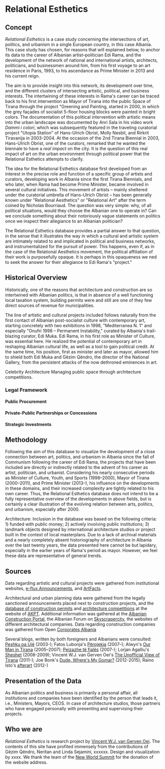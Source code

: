 # Relational Esthetics

## Concept

*Relational Esthetics* is a case study concerning the intersections of art, politics, and urbanism in a single European country, in this case Albania. This case study has chosen, for reasons that will explained below, to anchor its data to the career of Albanian artist–politician Edi Rama, and the development of the network of national and international artists, architects, politicians, and businessmen around him, from his first voyage to an art residence in Paris, 1993, to his ascendance as Prime Minister in 2013 and his current reign.

The aim is to provide insight into this network, its development over time, and the different clusters of intersecting artistic, political, and business interests. The intertwining of these interests in Rama's career can be traced back to his first intervention as Mayor of Tirana into the public Space of Tirana through the project "Greening and Painting, started in 2000, in which the grey façades of socialist 5-floor housing blocks were painted in bright colors. The documentation of this political intervention with artistic means into the urban landscape was documented by Anri Sala in his video work *Dammi i colori*, which was subsequently featured in the traveling curatorial project "Utopia Station" of Hans-Ulrich Obrist, Molly Nesbit, and Rirkrit Tiravanija in 2003-2004. At the occasion of the 2nd Tirana Biennial in  2003, Hans-Ulrich Obrist, one of the curators, remarked that he wanted the biennale to have a *real impact* on the city. It is the question of this real impact of art on the urban environment through political power that the Relational Esthetics attempts to clarify.

The idea for the Relational Esthetics database first developed from an interest in the precise role and function of a specific group of artists and curators, developing work in Albania since the first Tirana Biennials, and who later, when Rama had become Prime Minister, became involved in several cultural initiatives. This movement of artists – mainly sheltered under the curatorial umbrella of Hans-Ulrich Obrist – has been generally known under "Relational Aesthetics" or "Relational Art" after the term coined by Nicholas Bourriaud. The question was very simple: why, of all political situations, would they choose the Albanian one to operate in? Can we conclude something about their notoriously vague statements on politics once we inspect their allegiance to an Albanian politician?

The Relational Esthetics database provides a partial answer to that question, in the sense that it illustrates the way in which a cultural and artistic system are intimately related to and implicated in political and business networks, and instrumentalized for the pursuit of power. This happens, even if, as in the case of the Relational Aesthetics movement, the political affiliation of their work is purposefully opaque. It is perhaps in this opaqueness we ned to seek the answer for their allegiance to Edi Rama's "project."

## Historical Overview

Historically, one of the reasons that architecture and construction are so intertwined with Albanian politics, is that in absence of a well functioning local taxation system, building permits were and still are one of they few direct sources of revenue for municipalities.

The line of artistic and cultural projects included follows naturally from the first contact of Albanian post-socialist culture with contemporary art, starting concretely with two exhibitions in 1998, "Mediterranea N. 1" and especially "Onufri 1998 – Permanent Instability," curated by Albania's trail-blazing curator, Edi Muka. Edi Rama, in his first role as Minister of Culture, was essential here. He realized the potential of contemporary art in reshaping Albanian cultural life, as well as a tool to gain political credit. At the same time, his position, first as minister and later as mayor, allowed him to shield both Edi Muka and Gëzim Qëndro, the director of the National Gallery, from the persistent attacks of the now dethroned eminences in art.

Celebrity Architecture
Managing public space through architecture competitions.

### Legal Framework

#### Public Procurement

#### Private-Public Partnerships or Concessions

#### Strategic Investments

## Methodology

Following the aim of this database to visualize the development of a close connection between art, politics, and urbanism in Albania since the fall of Communism following the career of Edi Rama, the projects that have been included are directly or indirectly related to the advent of his career as artist, politician, and urbanist. Considering his nearly consecutive periods as Minister of Culture, Youth, and Sports (1998–2000), Mayor of Tirana (2000–2011), and Prime Minister (2013–), his influence on the developments in these domains, and their increased complexity are tightly related to his own career. Thus, the Relational Esthetics database does not intend to be a fully representative overview of the developments in above fields, but is certainly a clear illustration of the evolving relation between arts, politics, and urbanism, especially after 2000.

Architecture: Inclusion in the database was based on the following criteria: 1) funded with public money; 2) actively involving public institutions; 3) landmark objects designed by international architecture studios or project built in the context of local masterplans. Due to a lack of archival materials and a nearly completely absent historiography of architecture in Albania over the last twenty years, the data presented here cannot be but lapidary, especially in the earlier years of Rama's period as mayor. However, we feel these data are representative of general trends.

## Sources

Data regarding artistic and cultural projects were gathered from institutional websites, [e-flux Announcements](http://www.e-flux.com/announcements/), and [ArtFacts](http://www.artfacts.net/index.php).

Architectural and urban planning data were gathered from the legally sanctioned announcements placed next to construction projects, and the [database of construction permits](http://www.akpt.gov.al/Tpi_Permits.aspx) and [architecture competitions](http://competitions.planifikimi.gov.al/) at the website of [AKPT](http://www.planifikimi.gov.al/). Additional information was gathered at the [Albanian Construction Portal](http://acp.al/), the Albanian Forum on [Skyscrapercity](http://www.skyscrapercity.com/forumdisplay.php?f=1346), the websites of different architectural companies.
Data regarding construction companies was gathered from Open [Corporates Albania](http://open.data.al/sq/corporates/list/)

Several blogs, written by both foreigners and Albanians were consulted: [Peshku pa Ujë](http://www.peshkupauje.com/) (2003-); Fatos Lubonja's [Përpjekja](https://perpjekja.blogspot.al/) (2007–); Alwyn's [Our Man in Tirana](https://ourmanintirana.blogspot.al/) (2005–2007); [Peizazhe të fjalës](http://peizazhe.com/) (2007-); Lorjan Agalliu's [Sheshet](https://sheshet.wordpress.com/) (2008-2009); Vincent W.J. van Gerven Oei's [The Unofficial View of Tirana](http://www.berfrois.com/tag/vincent-w-j-van-gerven-oei/) (2011-); Joe Bonk's [Dude, Where's My Gomar?](https://dudewheresmygomar.wordpress.com/) (2012-2015); Raino Isto's [afterart](https://afterart.org/) (2012-)

## Presentation of the Data

As Albanian politics and business is primarily a personal affair, all institutions and companies have been identified by the person that leads it, i.e., Ministers, Mayors, CEOS. In case of architecture studios, those partners who have engaged personally with presenting and supervising their projects.

## Who we are

*Relational Esthetics* is research project by [Vincent W.J. van Gerven Oei](http://www,vangervenoei.com/). The contents of this site have profited immensely from the contributions of Gëzim Qëndro, Neritan and Linda Sejamini, xxxxxx. Design and visualization by xxxx. We thank the team of the [New World Summit](http://www.newworldsummit.eu) for the donation of the website address.
